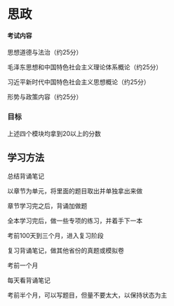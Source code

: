 # 思政

#### 考试内容

  思想道德与法治（约25分）
  
  毛泽东思想和中国特色社会主义理论体系概论（约25分）
  
  习近平新时代中国特色社会主义思想概论（约25分）
  
  形势与政策内容（约25分）
  
### 目标

  上述四个模块均拿到20以上的分数
  
## 学习方法

  总结背诵笔记
  
  以章节为单元，将里面的题目取出并单独拿出来做
  
  章节学习完之后，背诵加做题
  
  全本学习完后，做一些专项的练习，并着手下一本
  
  考前100天到三个月，进入复习阶段
  
  复习背诵笔记，做其他省份的真题或模拟卷
  
  考前一个月
  
  每天看背诵笔记
  
  考前半个月，可以写题目，但量不要太大，以保持状态为主
  
  
